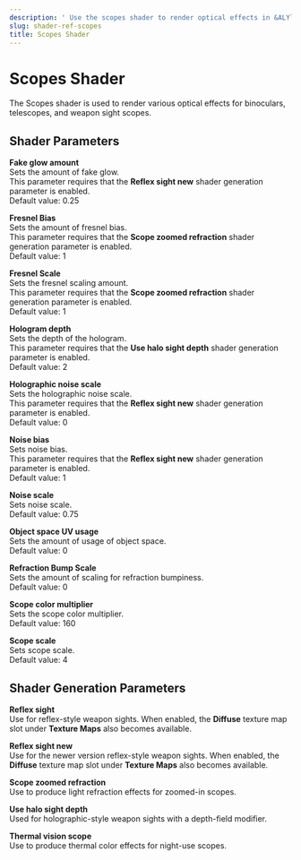 ```yaml
---
description: ' Use the scopes shader to render optical effects in &ALYlong;. '
slug: shader-ref-scopes
title: Scopes Shader
---
```

# Scopes Shader<a name="shader-ref-scopes"></a>

The Scopes shader is used to render various optical effects for binoculars, telescopes, and weapon sight scopes\.

## Shader Parameters<a name="shader-ref-scopes-shader-parameters"></a>

**Fake glow amount**  
Sets the amount of fake glow\.  
This parameter requires that the **Reflex sight new** shader generation parameter is enabled\.  
Default value: 0\.25

**Fresnel Bias**  
Sets the amount of fresnel bias\.  
This parameter requires that the **Scope zoomed refraction** shader generation parameter is enabled\.  
Default value: 1

**Fresnel Scale**  
Sets the fresnel scaling amount\.  
This parameter requires that the **Scope zoomed refraction** shader generation parameter is enabled\.  
Default value: 1

**Hologram depth**  
Sets the depth of the hologram\.  
This parameter requires that the **Use halo sight depth** shader generation parameter is enabled\.  
Default value: 2

**Holographic noise scale**  
Sets the holographic noise scale\.  
This parameter requires that the **Reflex sight new** shader generation parameter is enabled\.  
Default value: 0

**Noise bias**  
Sets noise bias\.  
This parameter requires that the **Reflex sight new** shader generation parameter is enabled\.  
Default value: 1

**Noise scale**  
Sets noise scale\.  
Default value: 0\.75

**Object space UV usage**  
Sets the amount of usage of object space\.  
Default value: 0

**Refraction Bump Scale**  
Sets the amount of scaling for refraction bumpiness\.  
Default value: 0

**Scope color multiplier**  
Sets the scope color multiplier\.  
Default value: 160

**Scope scale**  
Sets scope scale\.  
Default value: 4

## Shader Generation Parameters<a name="shader-ref-scopes-shader-generation-parameters"></a>

**Reflex sight**  
Use for reflex\-style weapon sights\. When enabled, the **Diffuse** texture map slot under **Texture Maps** also becomes available\.

**Reflex sight new**  
Use for the newer version reflex\-style weapon sights\. When enabled, the **Diffuse** texture map slot under **Texture Maps** also becomes available\.

**Scope zoomed refraction**  
Use to produce light refraction effects for zoomed\-in scopes\.

**Use halo sight depth**  
Used for holographic\-style weapon sights with a depth\-field modifier\.

**Thermal vision scope**  
Use to produce thermal color effects for night\-use scopes\.